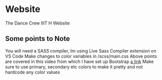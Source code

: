 # Website
The Dance Crew IIIT H Website

## Some points to  Note

You will need a SASS compiler, Im using Live Sass Compiler extension on VS Code
Make changes to color variables in /scss/main.css 
Above points are covered in this video from which I have set up Bootstrap [a link](https://youtu.be/I7CfaDYzTVM)
Make sure to use primary, secondary etc colors to make it pretty and not hardcode any color values 
